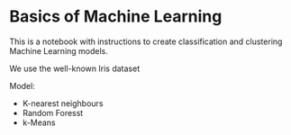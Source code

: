 # Basics of Machine Learning

This is a notebook with instructions to create classification and clustering Machine Learning models.

We use the well-known Iris dataset

Model:
- K-nearest neighbours 
- Random Foresst
- k-Means

